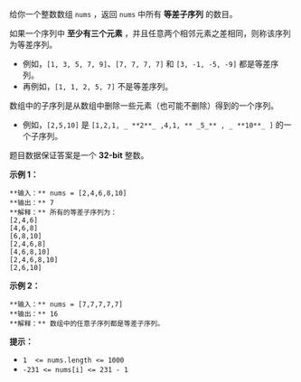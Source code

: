 给你一个整数数组 `nums` ，返回 `nums` 中所有 **等差子序列** 的数目。

如果一个序列中 **至少有三个元素** ，并且任意两个相邻元素之差相同，则称该序列为等差序列。

  * 例如，`[1, 3, 5, 7, 9]`、`[7, 7, 7, 7]` 和 `[3, -1, -5, -9]` 都是等差序列。
  * 再例如，`[1, 1, 2, 5, 7]` 不是等差序列。

数组中的子序列是从数组中删除一些元素（也可能不删除）得到的一个序列。

  * 例如，`[2,5,10]` 是 `[1,2,1, _ **2**_ ,4,1, ** _5_** , _ **10**_ ]` 的一个子序列。

题目数据保证答案是一个 **32-bit** 整数。



**示例 1：**

    
    
    **输入：** nums = [2,4,6,8,10]
    **输出：** 7
    **解释：** 所有的等差子序列为：
    [2,4,6]
    [4,6,8]
    [6,8,10]
    [2,4,6,8]
    [4,6,8,10]
    [2,4,6,8,10]
    [2,6,10]
    

**示例 2：**

    
    
    **输入：** nums = [7,7,7,7,7]
    **输出：** 16
    **解释：** 数组中的任意子序列都是等差子序列。
    



**提示：**

  * `1  <= nums.length <= 1000`
  * `-231 <= nums[i] <= 231 - 1`

